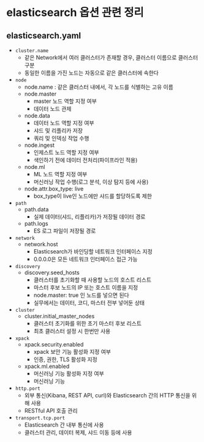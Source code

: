 # elasticsearch 옵션 관련 정리

## elasticsearch.yaml

- `cluster.name`
  - 같은 Network에서 여러 클러스터가 존재할 경우, 클러스터 이름으로 클러스터 구분
  - 동일한 이름을 가진 노드는 자동으로 같은 클러스터에 속한다
- `node`
  - node.name : 같은 클러스터 내에서, 각 노드를 식별하는 고유 이름
  - node.master
    - master 노드 역할 지정 여부
    - 데이터 노드 관제
  - node.data
    - 데이터 노드 역할 지정 여부
    - 샤드 및 리플리카 저장
    - 쿼리 밎 인덱싱 작업 수행
  - node.ingest
    - 인제스트 노드 역할 지정 여부
    - 색인하기 전에 데이터 전처리(파이프라인 적용)
  - node.ml
    - ML 노드 역할 지정 여부
    - 머신러닝 작업 수행(로그 분석, 이상 탐지 등에 사용)
  - node.attr.box_type: live
    - box_type이 live인 노드에만 샤드를 할당하도록 제한
- `path`
  - path.data
    - 실제 데이터(샤드, 리플리카)가 저장될 데이터 경로
  - path.logs
    - ES 로그 파일이 저장될 경로
- `network`
  - network.host
    - Elasticsearch가 바인딩할 네트워크 인터페이스 지정
    - 0.0.0.0은 모든 네트워크 인터페이스 접근 가능
- `discovery`
  - discovery.seed_hosts
    - 클러스터를 초기화할 때 사용할 노드의 호스트 리스트
    - 마스터 후보 노드의 IP 또는 호스트 이름을 지정
    - node.master: true 인 노드를 넣으면 된다
    - 실무에서는 데이터, 코디, 마스터 전부 넣어둔 상태
- `cluster`
  - cluster.initial_master_nodes
    - 클러스터 초기화를 위한 초기 마스터 후보 리스트
    - 최초 클러스터 설정 시 한번만 사용
- `xpack`
  - xpack.security.enabled
    - xpack 보안 기능 활성화 지정 여부
    - 인증, 권한, TLS 활성화 지정
  - xpack.ml.enabled
    - 머신러닝 기능 활성화 지정 여부
    - 머신러닝 기능
- `http.port`
  - 외부 통신(Kibana, REST API, curl)와 Elasticsearch 간의 HTTP 통신을 위해 사용
  - RESTful API 호출 관리
- `transport.tcp.port`
  - Elasticsearch 간 내부 통신에 사용
  - 클러스터 관리, 데이터 복제, 샤드 이동 등에 사용
